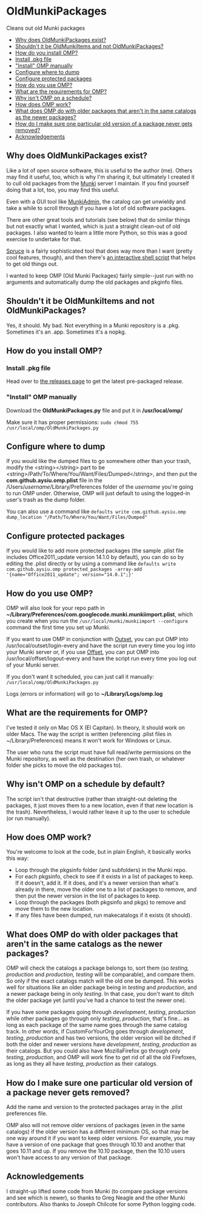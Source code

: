 # OldMunkiPackages
Cleans out old Munki packages

* [Why does OldMunkiPackages exist?](#why-does-oldmunkipackages-exist)
* [Shouldn't it be OldMunkiItems and not OldMunkiPackages?](#shouldnt-it-be-oldmunkiitems-and-not-oldmunkipackages)
* [How do you install OMP?](#how-do-you-install-omp)
 * [Install .pkg file](#install-pkg-file)
 * ["Install" OMP manually](#install-omp-manually)
* [Configure where to dump](#configure-where-to-dump)
* [Configure protected packages](#configure-protected-packages)
* [How do you use OMP?](#how-do-you-use-omp)
* [What are the requirements for OMP?](#what-are-the-requirements-for-omp)
* [Why isn't OMP on a schedule?](#why-isnt-omp-on-a-schedule)
* [How does OMP work?](#how-does-omp-work)
* [What does OMP do with older packages that aren't in the same catalogs as the newer packages?](#what-does-omp-do-with-older-packages-that-arent-in-the-same-catalogs-as-the-newer-packages)
* [How do I make sure one particular old version of a package never gets removed?](#how-do-make-sure-one-particular-old-version-of-a-package-never-gets-removed)
* [Acknowledgements](#acknowledgements)

## Why does OldMunkiPackages exist?
Like a lot of open source software, this is useful to the author (me). Others may find it useful, too, which is why I'm sharing it, but ultimately I created it to cull old packages from the [Munki](https://github.com/munki/munki/wiki) server I maintain. If you find yourself doing that a lot, too, you may find this useful.

Even with a GUI tool like [MunkiAdmin](https://github.com/hjuutilainen/munkiadmin), the catalog can get unwieldy and take a while to scroll through if you have a lot of old software packages.

There are other great tools and tutorials (see below) that do similar things but not exactly what I wanted, which is just a straight clean-out of old packages. I also wanted to learn a little more Python, so this was a good exercise to undertake for that.

[Spruce](https://github.com/sheagcraig/Spruce-for-Munki) is a fairly sophisticated tool that does way more than I want (pretty cool features, though), and then there's [an interactive shell script](https://grpugh.wordpress.com/2015/04/24/munki-how-to-remove-cruft/) that helps to get old things out.

I wanted to keep OMP (Old Munki Packages) fairly simple--just run with no arguments and automatically dump the old packages and pkginfo files.

## Shouldn't it be OldMunkiItems and not OldMunkiPackages?
Yes, it should. My bad. Not everything in a Munki repository is a .pkg. Sometimes it's an .app. Sometimes it's a nopkg.

## How do you install OMP?

### Install .pkg file
Head over to [the releases page](https://github.com/aysiu/OldMunkiPackages/releases/) to get the latest pre-packaged release.

### "Install" OMP manually
Download the **OldMunkiPackages.py** file and put it in **/usr/local/omp/**

Make sure it has proper permissions:
`sudo chmod 755 /usr/local/omp/OldMunkiPackages.py`

## Configure where to dump
If you would like the dumped files to go somewhere other than your trash, modify the &lt;string&gt;&lt;/string&gt; part to be &lt;string&gt;/Path/To/Where/You/Want/Files/Dumped&lt;/string&gt;, and then put the **com.github.aysiu.omp.plist** file in the /Users/*username*/Library/Preferences folder of the *username* you're going to run OMP under. Otherwise, OMP will just default to using the logged-in user's trash as the dump folder.

You can also use a command like `defaults write com.github.aysiu.omp dump_location "/Path/To/Where/You/Want/Files/Dumped"`

## Configure protected packages
If you would like to add more protected packages (the sample .plist file includes Office2011_update version 14.1.0 by default), you can do so by editing the .plist directly or by using a command like `defaults write com.github.aysiu.omp protected_packages -array-add '{name="Office2011_update"; version="14.0.1";}'`

## How do you use OMP?
OMP will also look for your repo path in **~/Library/Preferences/com.googlecode.munki.munkiimport.plist**, which you create when you run the `/usr/local/munki/munkiimport --configure` command the first time you set up Munki.

If you want to use OMP in conjunction with [Outset](https://github.com/chilcote/outset), you can put OMP into /usr/local/outset/login-every and have the script run every time you log into your Munki server or, if you use [Offset](https://github.com/aysiu/offset), you can put OMP into /usr/local/offset/logout-every and have the script run every time you log out of your Munki server.

If you don't want it scheduled, you can just call it manually:
`/usr/local/omp/OldMunkiPackages.py`

Logs (errors or information) will go to **~/Library/Logs/omp.log**

## What are the requirements for OMP?
I've tested it only on Mac OS X (El Capitan). In theory, it should work on older Macs. The way the script is written (referencing .plist files in ~/Library/Preferences) means it won't work for Windows or Linux.

The user who runs the script must have full read/write permissions on the Munki repository, as well as the destination (her own trash, or whatever folder she picks to move the old packages to).

## Why isn't OMP on a schedule by default?
The script isn't that destructive (rather than straight-out deleting the packages, it just moves them to a new location, even if that new location is the trash). Nevertheless, I would rather leave it up to the user to schedule (or run manually).

## How does OMP work?
You're welcome to look at the code, but in plain English, it basically works this way:
* Loop through the pkgsinfo folder (and subfolders) in the Munki repo.
* For each pkgsinfo, check to see if it exists in a list of packages to keep. If it doesn't, add it. If it does, and it's a newer version than what's already in there, move the older one to a list of packages to remove, and then put the newer version in the list of packages to keep.
* Loop through the packages (both pkgsinfo and pkgs) to remove and move them to the new location.
* If any files have been dumped, run makecatalogs if it exists (it should).

## What does OMP do with older packages that aren't in the same catalogs as the newer packages?
OMP will check the catalogs a package belongs to, sort them (so _testing, production_ and _production, testing_ will be comparable), and compare them. So only if the exact catalogs match will the old one be dumped. This works well for situations like an older package being in _testing_ and _production_, and a newer package being in only _testing_. In that case, you don't want to ditch the older package yet (until you've had a chance to test the newer one).

If you have some packages going through _development_, _testing_, _production_ while other packages go through only _testing_, _production_, that's fine... as long as each package of the same name goes through the same catalog track. In other words, if CustomForYourOrg goes through _development_, _testing_, _production_ and has two versions, the older version will be ditched if both the older and newer versions have _development_, _testing_, _production_ as their catalogs. But you could also have MozillaFirefox go through only _testing_, _production_, and OMP will work fine to get rid of all the old Firefoxes, as long as they all have _testing_, _production_ as their catalogs.

## How do I make sure one particular old version of a package never gets removed?
Add the name and version to the protected packages array in the .plist preferences file.

OMP also will not remove older versions of packages (even in the same catalogs) if the older version has a different minimum OS, so that may be one way around it if you want to keep older versions. For example, you may have a version of one package that goes through 10.10 and another that goes 10.11 and up. If you remove the 10.10 package, then the 10.10 users won't have access to any version of that package.

## Acknowledgements
I straight-up lifted some code from Munki (to compare package versions and see which is newer), so thanks to Greg Neagle and the other Munki contributors. Also thanks to Joseph Chilcote for some Python logging code.
